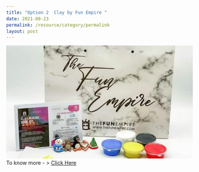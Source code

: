 ```yaml
---
title: "Option 2  Clay by Fun Empire "
date: 2021-08-23
permalink: /resource/category/permalink
layout: post
---
```

![Alt text for image on Isomer site](/images/event-1/event-1/Clay%20by%20Fun%20Empire.jpg)
To know more - > [Click Here](https://www.thefunempire.com/clay-making-workshop/)